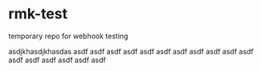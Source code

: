 # rmk-test
temporary repo for webhook testing

asdjkhasdjkhasdas
asdf
asdf
asdf
asdf
asdf
asdf
asdf
asdf
asdf
asdf
asdf
asdf
asdf
asdf
asdf
asdf
asdf
